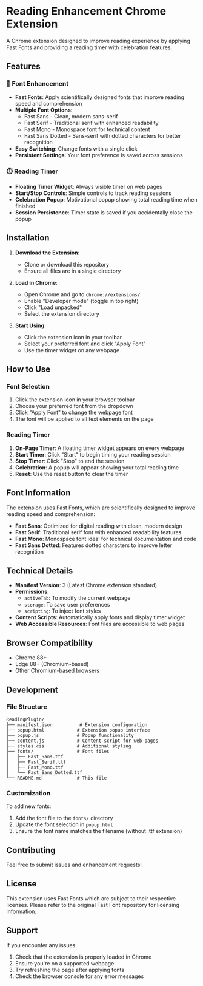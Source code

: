 # Reading Enhancement Chrome Extension

A Chrome extension designed to improve reading experience by applying Fast Fonts and providing a reading timer with celebration features.

## Features

### 📖 Font Enhancement
- **Fast Fonts**: Apply scientifically designed fonts that improve reading speed and comprehension
- **Multiple Font Options**:
  - Fast Sans - Clean, modern sans-serif
  - Fast Serif - Traditional serif with enhanced readability
  - Fast Mono - Monospace font for technical content
  - Fast Sans Dotted - Sans-serif with dotted characters for better recognition
- **Easy Switching**: Change fonts with a single click
- **Persistent Settings**: Your font preference is saved across sessions

### ⏱️ Reading Timer
- **Floating Timer Widget**: Always visible timer on web pages
- **Start/Stop Controls**: Simple controls to track reading sessions
- **Celebration Popup**: Motivational popup showing total reading time when finished
- **Session Persistence**: Timer state is saved if you accidentally close the popup

## Installation

1. **Download the Extension**:
   - Clone or download this repository
   - Ensure all files are in a single directory

2. **Load in Chrome**:
   - Open Chrome and go to `chrome://extensions/`
   - Enable "Developer mode" (toggle in top right)
   - Click "Load unpacked"
   - Select the extension directory

3. **Start Using**:
   - Click the extension icon in your toolbar
   - Select your preferred font and click "Apply Font"
   - Use the timer widget on any webpage

## How to Use

### Font Selection
1. Click the extension icon in your browser toolbar
2. Choose your preferred font from the dropdown
3. Click "Apply Font" to change the webpage font
4. The font will be applied to all text elements on the page

### Reading Timer
1. **On-Page Timer**: A floating timer widget appears on every webpage
2. **Start Timer**: Click "Start" to begin timing your reading session
3. **Stop Timer**: Click "Stop" to end the session
4. **Celebration**: A popup will appear showing your total reading time
5. **Reset**: Use the reset button to clear the timer

## Font Information

The extension uses Fast Fonts, which are scientifically designed to improve reading speed and comprehension:

- **Fast Sans**: Optimized for digital reading with clean, modern design
- **Fast Serif**: Traditional serif font with enhanced readability features
- **Fast Mono**: Monospace font ideal for technical documentation and code
- **Fast Sans Dotted**: Features dotted characters to improve letter recognition

## Technical Details

- **Manifest Version**: 3 (Latest Chrome extension standard)
- **Permissions**: 
  - `activeTab`: To modify the current webpage
  - `storage`: To save user preferences
  - `scripting`: To inject font styles
- **Content Scripts**: Automatically apply fonts and display timer widget
- **Web Accessible Resources**: Font files are accessible to web pages

## Browser Compatibility

- Chrome 88+
- Edge 88+ (Chromium-based)
- Other Chromium-based browsers

## Development

### File Structure
```
ReadingPlugin/
├── manifest.json          # Extension configuration
├── popup.html            # Extension popup interface
├── popup.js              # Popup functionality
├── content.js            # Content script for web pages
├── styles.css            # Additional styling
├── fonts/                # Font files
│   ├── Fast_Sans.ttf
│   ├── Fast_Serif.ttf
│   ├── Fast_Mono.ttf
│   └── Fast_Sans_Dotted.ttf
└── README.md             # This file
```

### Customization

To add new fonts:
1. Add the font file to the `fonts/` directory
2. Update the font selection in `popup.html`
3. Ensure the font name matches the filename (without .ttf extension)

## Contributing

Feel free to submit issues and enhancement requests!

## License

This extension uses Fast Fonts which are subject to their respective licenses. Please refer to the original Fast Font repository for licensing information.

## Support

If you encounter any issues:
1. Check that the extension is properly loaded in Chrome
2. Ensure you're on a supported webpage
3. Try refreshing the page after applying fonts
4. Check the browser console for any error messages
